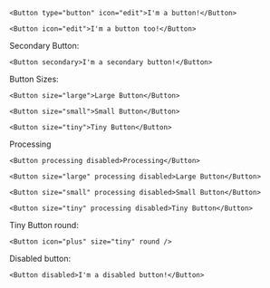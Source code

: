 ```
<Button type="button" icon="edit">I'm a button!</Button>
```
```
<Button icon="edit">I'm a button too!</Button>
```
Secondary Button:
```
<Button secondary>I'm a secondary button!</Button>
```

Button Sizes:
```
<Button size="large">Large Button</Button>
```
```
<Button size="small">Small Button</Button>
```
```
<Button size="tiny">Tiny Button</Button>
```

Processing
```
<Button processing disabled>Processing</Button>
```
```
<Button size="large" processing disabled>Large Button</Button>
```
```
<Button size="small" processing disabled>Small Button</Button>
```
```
<Button size="tiny" processing disabled>Tiny Button</Button>
```


Tiny Button round:

```
<Button icon="plus" size="tiny" round />
```

Disabled button:

```
<Button disabled>I'm a disabled button!</Button>
```
